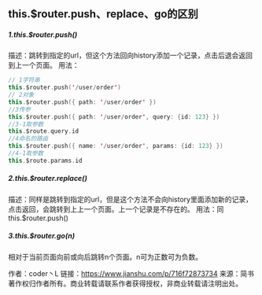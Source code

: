 ## this.$router.push、replace、go的区别

##### 1.this.$router.push()

描述：跳转到指定的url，但这个方法回向history添加一个记录，点击后退会返回到上一个页面。
 用法：

```kotlin
// 1字符串
this.$router.push('/user/order')
// 2对象
this.$router.push({ path: '/user/order' })
//3传参
this.$router.push({ path: '/user/order', query: {id: 123} })
//3-1取参数
this.$route.query.id
//4命名的路由
this.$router.push({ name: '/user/order', params: {id: 123} })
//4-1取参数
this.$route.params.id
```

##### 2.this.$router.replace()

描述：同样是跳转到指定的url，但是这个方法不会向history里面添加新的记录，点击返回，会跳转到上上一个页面。上一个记录是不存在的。
 用法：同this.$router.push()

##### 3.this.$router.go(n)

相对于当前页面向前或向后跳转n个页面。n可为正数可为负数。

作者：coder丶L
链接：https://www.jianshu.com/p/716f72873734
来源：简书
著作权归作者所有。商业转载请联系作者获得授权，非商业转载请注明出处。